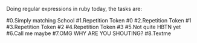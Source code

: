 Doing regular expressions in ruby today, the tasks are:

#0.Simply matching School
#1.Repetition Token #0
#2.Repetition Token #1
#3.Repetition Token #2
#4.Repetition Token #3
#5.Not quite HBTN yet
#6.Call me maybe
#7.OMG WHY ARE YOU SHOUTING?
#8.Textme
